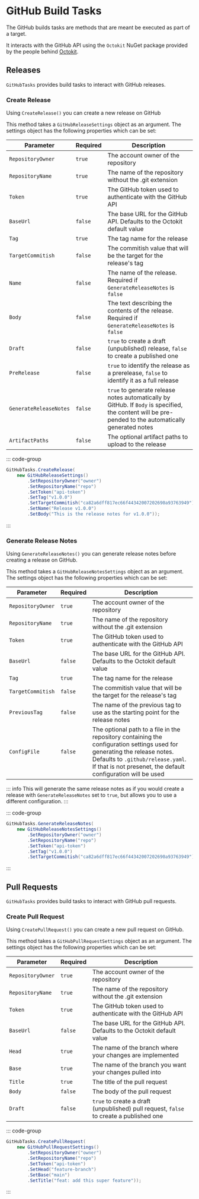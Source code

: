 # GitHub Build Tasks

The GitHub builds tasks are methods that are meant be executed as part of a target.

It interacts with the GitHub API using the `Octokit` NuGet package provided by the people behind
[Octokit](https://github.com/octokit/octokit.net).

## Releases

`GitHubTasks` provides build tasks to interact with GitHub releases.

### Create Release

Using `CreateRelease()` you can create a new release on GitHub

This method takes a `GitHubReleaseSettings` object as an argument. The settings object has the following
properties which can be set:

| Parameter              | Required | Description                                                                                                                                           |
|------------------------|----------|-------------------------------------------------------------------------------------------------------------------------------------------------------|
| `RepositoryOwner`      | `true`   | The account owner of the repository                                                                                                                   |
| `RepositoryName`       | `true`   | The name of the repository without the .git extension                                                                                                 |
| `Token`                | `true`   | The GitHub token used to authenticate with the GitHub API                                                                                             |
| `BaseUrl`              | `false`  | The base URL for the GitHub API. Defaults to the Octokit default value                                                                                |
| `Tag`                  | `true`   | The tag name for the release                                                                                                                          |
| `TargetCommitish`      | `false`  | The commitish value that will be the target for the release's tag                                                                                     |
| `Name`                 | `false`  | The name of the release. Required if `GenerateReleaseNotes` is `false`                                                                                |
| `Body`                 | `false`  | The text describing the contents of the release. Required if `GenerateReleaseNotes` is `false`                                                        |
| `Draft`                | `false`  | `true` to create a draft (unpublished) release, `false` to create a published one                                                                     |
| `PreRelease`           | `false`  | `true` to identify the release as a prerelease, `false` to identify it as a full release                                                              |
| `GenerateReleaseNotes` | `false`  | `true` to generate release notes automatically by GitHub. If `Body` is specified, the content will be pre-pended to the automatically generated notes |
| `ArtifactPaths`        | `false`  | The optional artifact paths to upload to the release                                                                                                  |

::: code-group

```csharp [Usage]
GitHubTasks.CreateRelease(
    new GitHubReleaseSettings()
        .SetRepositoryOwner("owner")
        .SetRepositoryName("repo")
        .SetToken("api-token")
        .SetTag("v1.0.0")
        .SetTargetCommitish("ca82a6dff817ec66f44342007202690a93763949")
        .SetName("Release v1.0.0")
        .SetBody("This is the release notes for v1.0.0"));
```

:::

### Generate Release Notes

Using `GenerateReleaseNotes()` you can generate release notes before creating a release on GitHub.

This method takes a `GitHubReleaseNotesSettings` object as an argument. The settings object has the following
properties which can be set:

| Parameter              | Required | Description                                                                                                                                                                                                                    |
|------------------------|----------|--------------------------------------------------------------------------------------------------------------------------------------------------------------------------------------------------------------------------------|
| `RepositoryOwner`      | `true`   | The account owner of the repository                                                                                                                                                                                            |
| `RepositoryName`       | `true`   | The name of the repository without the .git extension                                                                                                                                                                          |
| `Token`                | `true`   | The GitHub token used to authenticate with the GitHub API                                                                                                                                                                      |
| `BaseUrl`              | `false`  | The base URL for the GitHub API. Defaults to the Octokit default value                                                                                                                                                         |
| `Tag`                  | `true`   | The tag name for the release                                                                                                                                                                                                   |
| `TargetCommitish`      | `false`  | The commitish value that will be the target for the release's tag                                                                                                                                                              |
| `PreviousTag`          | `false`  | The name of the previous tag to use as the starting point for the release notes                                                                                                                                                |
| `ConfigFile`           | `false`  | The optional path to a file in the repository containing the configuration settings used for generating the release notes. Defaults to `.github/release.yaml`. If that is not presenet, the default configuration will be used |

::: info
This will generate the same release notes as if you would create a release with `GenerateReleaseNotes`
set to `true`, but allows you to use a different configuration.
:::

::: code-group

```csharp [Usage]
GitHubTasks.GenerateReleaseNotes(
    new GitHubReleaseNotesSettings()
        .SetRepositoryOwner("owner")
        .SetRepositoryName("repo")
        .SetToken("api-token")
        .SetTag("v1.0.0")
        .SetTargetCommitish("ca82a6dff817ec66f44342007202690a93763949");
```

:::

## Pull Requests

`GitHubTasks` provides build tasks to interact with GitHub pull requests.

### Create Pull Request

Using `CreatePullRequest()` you can create a new pull request on GitHub.

This method takes a `GitHubPullRequestSettings` object as an argument. The settings object has the following
properties which can be set:

| Parameter              | Required | Description                                                                            |
|------------------------|----------|----------------------------------------------------------------------------------------|
| `RepositoryOwner`      | `true`   | The account owner of the repository                                                    |
| `RepositoryName`       | `true`   | The name of the repository without the .git extension                                  |
| `Token`                | `true`   | The GitHub token used to authenticate with the GitHub API                              |
| `BaseUrl`              | `false`  | The base URL for the GitHub API. Defaults to the Octokit default value                 |
| `Head`                 | `true`   | The name of the branch where your changes are implemented                              |
| `Base`                 | `true`   | The name of the branch you want your changes pulled into                               |
| `Title`                | `true`   | The title of the pull request                                                          |
| `Body`                 | `false`  | The body of the pull request                                                           |
| `Draft`                | `false`  | `true` to create a draft (unpublished) pull request, `false` to create a published one |

::: code-group

```csharp [Usage]
GitHubTasks.CreatePullRequest(
    new GitHubPullRequestSettings()
        .SetRepositoryOwner("owner")
        .SetRepositoryName("repo")
        .SetToken("api-token")
        .SetHead("feature-branch")
        .SetBase("main")
        .SetTitle("feat: add this super feature"));
```

:::
